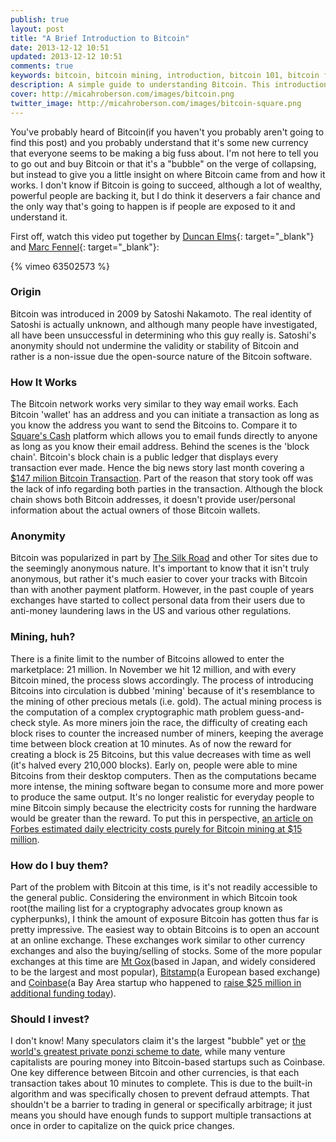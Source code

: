 ```yaml
---
publish: true
layout: post
title: "A Brief Introduction to Bitcoin"
date: 2013-12-12 10:51
updated: 2013-12-12 10:51
comments: true
keywords: bitcoin, bitcoin mining, introduction, bitcoin 101, bitcoin for idiots
description: A simple guide to understanding Bitcoin. This introduction for beginners will explain the origin of Bitcoin, how it works, and what to do with it.
cover: http://micahroberson.com/images/bitcoin.png
twitter_image: http://micahroberson.com/images/bitcoin-square.png
---
```


You've probably heard of Bitcoin(if you haven't you probably aren't going to find this post) and you probably understand that it's some new currency that everyone seems to be making a big fuss about. I'm not here to tell you to go out and buy Bitcoin or that it's a "bubble" on the verge of collapsing, but instead to give you a little insight on where Bitcoin came from and how it works. I don't know if Bitcoin is going to succeed, although a lot of wealthy, powerful people are backing it, but I do think it deservers a fair chance and the only way that's going to happen is if people are exposed to it and understand it.

<!--more-->

First off, watch this video put together by [Duncan Elms](http://duncanelms.com){: target="_blank"} and [Marc Fennel](http://marcfennell.com){: target="_blank"}:

{% vimeo 63502573 %}

### Origin
Bitcoin was introduced in 2009 by Satoshi Nakamoto. The real identity of Satoshi is actually unknown, and although many people have investigated, all have been unsuccessful in determining who this guy really is. Satoshi's anonymity should not undermine the validity or stability of Bitcoin and rather is a non-issue due the open-source nature of the Bitcoin software.

### How It Works
The Bitcoin network works very similar to they way email works. Each Bitcoin 'wallet' has an address and you can initiate a transaction as long as you know the address you want to send the Bitcoins to. Compare it to [Square's Cash](https://square.com/cash) platform which allows you to email funds directly to anyone as long as you know their email address. Behind the scenes is the 'block chain'. Bitcoin's block chain is a public ledger that displays every transaction ever made. Hence the big news story last month covering a [$147 milion Bitcoin Transaction](http://www.fastcompany.com/3022159/fast-feed/someone-just-made-147-million-bitcoin-transaction). Part of the reason that story took off was the lack of info regarding both parties in the transaction. Although the block chain shows both Bitcoin addresses, it doesn't provide user/personal information about the actual owners of those Bitcoin wallets. 

### Anonymity
Bitcoin was popularized in part by [The Silk Road](http://en.wikipedia.org/wiki/Silk_Road_(marketplace)) and other Tor sites due to the seemingly anonymous nature. It's important to know that it isn't truly anonymous, but rather it's much easier to cover your tracks with Bitcoin than with another payment platform. However, in the past couple of years exchanges have started to collect personal data from their users due to anti-money laundering laws in the US and various other regulations. 

### Mining, huh?
There is a finite limit to the number of Bitcoins allowed to enter the marketplace: 21 million. In November we hit 12 million, and with every Bitcoin mined, the process slows accordingly. The process of introducing Bitcoins into circulation is dubbed 'mining' because of it's resemblance to the mining of other precious metals (i.e. gold). The actual mining process is the computation of a complex cryptographic math problem guess-and-check style. As more miners join the race, the difficulty of creating each block rises to counter the increased number of miners, keeping the average time between block creation at 10 minutes. As of now the reward for creating a block is 25 Bitcoins, but this value decreases with time as well (it's halved every 210,000 blocks). Early on, people were able to mine Bitcoins from their desktop computers. Then as the computations became more intense, the mining software began to consume more and more power to produce the same output. It's no longer realistic for everyday people to mine Bitcoin simply because the electricity costs for running the hardware would be greater than the reward. To put this in perspective, [an article on Forbes estimated daily electricity costs purely for Bitcoin mining at $15 million](http://www.forbes.com/sites/timworstall/2013/12/03/fascinating-number-bitcoin-mining-uses-15-millions-worth-of-electricity-every-day/). 

### How do I buy them?
Part of the problem with Bitcoin at this time, is it's not readily accessible to the general public. Considering the environment in which Bitcoin took root(the mailing list for a cryptography advocates group known as cypherpunks), I think the amount of exposure Bitcoin has gotten thus far is pretty impressive. The easiest way to obtain Bitcoins is to open an account at an online exchange. These exchanges work similar to other currency exchanges and also the buying/selling of stocks. Some of the more popular exchanges at this time are [Mt Gox](https://www.mtgox.com/)(based in Japan, and widely considered to be the largest and most popular), [Bitstamp](https://www.bitstamp.net/)(a European based exchange) and [Coinbase](https://coinbase.com/)(a Bay Area startup who happened to [raise $25 million in additional funding today](http://blog.coinbase.com/post/69775463031/coinbase-raises-25-million-from-andreessen-horowitz)). 

### Should I invest?
I don't know! Many speculators claim it's the largest "bubble" yet or [the world's greatest private ponzi scheme to date](http://www.garynorth.com/public/11828.cfm), while many venture capitalists are pouring money into Bitcoin-based startups such as Coinbase. One key difference between Bitcoin and other currencies, is that each transaction takes about 10 minutes to complete. This is due to the built-in algorithm and was specifically chosen to prevent defraud attempts. That shouldn't be a barrier to trading in general or specifically arbitrage; it just means you should have enough funds to support multiple transactions at once in order to capitalize on the quick price changes. 



